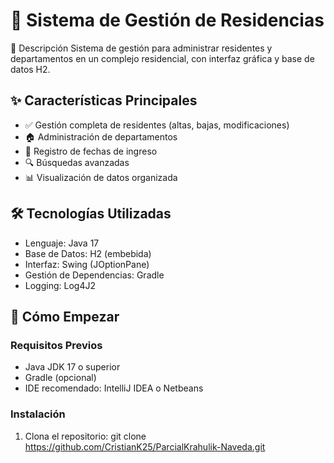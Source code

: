 # 🏢 Sistema de Gestión de Residencias

  📌 Descripción
Sistema de gestión para administrar residentes y departamentos en un complejo residencial, con interfaz gráfica y base de datos H2.

## ✨ Características Principales
- ✅ Gestión completa de residentes (altas, bajas, modificaciones)
- 🏠 Administración de departamentos
- 📅 Registro de fechas de ingreso
- 🔍 Búsquedas avanzadas
- 📊 Visualización de datos organizada

 ## 🛠 Tecnologías Utilizadas
- Lenguaje: Java 17
- Base de Datos: H2 (embebida)
- Interfaz: Swing (JOptionPane)
- Gestión de Dependencias: Gradle
- Logging: Log4J2

## 🚀 Cómo Empezar

### Requisitos Previos
- Java JDK 17 o superior
- Gradle (opcional)
- IDE recomendado: IntelliJ IDEA o Netbeans

### Instalación
1. Clona el repositorio:
   git clone https://github.com/CristianK25/ParcialKrahulik-Naveda.git
